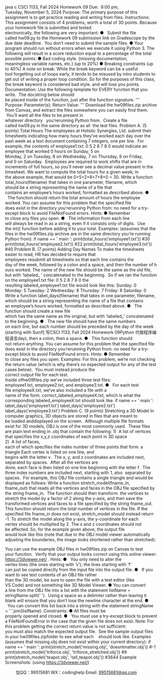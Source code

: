 java c
CSCI 1133, Fall 2024 
Homework 09 
Due:  6:00 pm, Tuesday, November 5, 2024 
Purpose: The primary purpose of this assignment is to get practice reading and writing from files.
Instructions: This assignment consists of 4 problems, worth a total of 30 points.
Because your homework file is submitted and tested electronically, the following are very important:
●   Submit the file called hw09.py to the Homework 09 submission link on Gradescope by the due date deadline.  You don’t need to submit the sample files.
● Your program should run without errors when we execute it using Python 3.
The following will result in a score reduction equal to a percentage of the total possible points:
● Bad coding style. (missing documentation, meaningless variable names, etc.) (up to 20%)
● Breaking constraints (up to 40%)
A note on break: While the break keyword can be a useful tool forgetting out of loops early, it tends to be misused by intro students to get out of writing a proper loop condition. So for the purposes of this class, the break keyword is considered bad style. and will lose you points.
Documentation: 
Use the following template for EVERY function that you write.  The docstring below should be placed inside of the function, just after the function signature.
'''
Purpose:
Parameter(s):
Return Value:
'''
Download the hw09files.zip archive from Canvas, and extract the files somewhere you can easily find them.  You’ll want all the files to be present in whatever directory   you’rerunning Python from.  Create a file called hw09.py in the same directory as all  the test files.
Problem A. (5 points) Total Hours The employees at Holistic Synergies, Ltd. submit their timesheets indicating how many hours they’ve worked each day over the past week as a text document containing 7 integers, one per line.  For example, the contents of employee1.txt:
0
5
2
8
7
8
0
would indicate an employee that worked 0 hours on Sunday, 5 on Monday, 2 on Tuesday, 8 on Wednesday, 7 on Thursday, 8 on Friday, and 0 on Saturday.  Employees are required to work shifts that are in increments of full hours, so you’ll never see a decimal value present in the timesheet.
We want to compute the total hours for a given week; in the above example, that would be 0+5+2+8+7+8+0 = 30.
Write a function total_hours(filename) that takes in one parameter, filename, which should be a string representing the name of a file that contains an employee’s hours worked, formatted as described above.
●   The function should return the total amount of hours the employee worked.
You can assume for this problem that the specified file does exist in the directory you’rerunning Python from: no need for a try-except block to avoid FileNotFound errors.
Hints: 
● Remember to close any files you open.
●   The information from each line will always be read in as a string, even if it consists only of digits.  Use the int() function before adding it to your total.
Examples: (assumes that the files in the hw09files.zip archive are in the same directory you’re running Python from):
if   name  == '  main  ':
print(total_hours('employee1.txt')) #30
print(total_hours('employee2.txt')) #22
print(total_hours('employee3.txt')) #40
Problem B. (7 points) Adding Day Names 
To make the timesheets easier to read, HR has decided to require that employees resubmit all timesheets so that each line contains the day of the week, followed by a colon and a space, and then the number of hours worked.
The name of the new file should be the same as the old file, but with ‘labeled_ ’ concatenated to the beginning.  So if we ran the function on the employee1.txt file:
0
5
2
8
7
8
0
the resulting labeled_employee1.txt file would look like this:
Sunday: 0
Monday: 5
Tuesday: 2
Wednesday: 8 Thursday: 7
Friday: 8
Saturday: 0
Write a function label_days(filename) that takes in one parameter, filename, which should be a string representing the name of a file that contains an employee’s hours worked, formatted as described above.
●   The function should create a new file which has the same name as the original, but with 'labeled_' concatenated to the beginning.
●   The new file should have the same numbers on each line, but each number
should be preceded by the day of the week (starting with Sun代 写CSCI 1133, Fall 2024 Homework 09Python
代做程序编程语言day), then a colon, then a space.
●   This function should not return anything.
You can assume for this problem that the specified file does exist in the directory you’rerunning Python from: no need for a try-except block to avoid FileNotFound errors.
Hints: 
● Remember to close any files you open.
Examples: 
For this problem, we’re not checking the return value (which is why there’s no expected output for any of the test cases below).  You must instead produce the correct output file for each test.
Inside ofhw09files.zip we’ve included three test files: employee1.txt, employee2.txt, and employee3.txt.
●   For each test file employeeX.txt, we’ve also included a file with a name of the form. correct_labeled_employeeX.txt, which is what the corresponding
labeled_employeeX.txt should look like.
if   name  == '  main  ':
label_days('employee1.txt')
label_days('employee2.txt')
label_days('employee3.txt')
Problem C. (9 points) Stretching a 3D Model 
In computer graphics, 3D objects are stored in files that are meant to be loaded anddisplayed on the screen.  Although multiple file formats exist for 3D models, OBJ is one of the most commonly used.  These files are plain text ending in .obj that contain the following:
1)  A list of vertices that specifies the x,y,z coordinates of each point in 3D space
2)  A list of faces, each of which specifies the index number of three points that form. a triangle
Each vertex is listed on one line, and begins with the letter v.  The x, y, and z coordinates are included next, separated by spaces.  After all the vertices are done, each face is then listed on one line beginning with the letter f.  The three index numbers are included next, starting with 1, also  separated by spaces.  For example, this OBJ file contains a single triangle and would be displayed as follows:
Write a function stretch_model(fname_in, fname_out) that reads all the vertices and faces in the OBJ file specified by the string fname_in.  The function should then transform. the vertices to stretch the model by a factor of 2 along the y-axis, and then save the transformed vertices and faces to a file specified by the string fname_out.  This function should return the total number of vertices in the file.
If the specified file fname_in does not exist, stretch_model should instead return -1.
To stretch the model along the y-axis, the y-coordinate for each vertex should be multiplied by 2. The x and z coordinates should not be affected.
So, for the example given above, the output file would look like this (note that due to the OBJ model viewer automatically adjusting the boundaries, the image looks shortened rather than stretched):

You can use the example OBJ files in hw09files.zip on Canvas to test your function.  Verify that your output looks correct using this online viewer: https://3dviewer.net/  .
Hints: 
●   You only need to alter the vertex lines (the ones starting with ‘v’); the lines starting with ‘f’ can just be copied directly from the input file into the output file.
●   If you want to see text contents of an OBJ file rather than the 3D model, be sure to open the file with a text editor (like VS Code) and not something like 3D Model Viewer.
● You can convert a line from the OBJ file into a list with the statement
listName = stringName.split(' ').  Using a space as a delimiter rather than leaving it blank will ensure that you don’t lose the newline character at the end.
●   You can convert this list back into a string with the statement stringName = ' '.join(listName).
Constraints: 
● All files must be properly opened and closed.
●   You must use a try-except block to prevent a FileNotFoundError in the case that the given file does not exist.
Note: For this problem getting the correct return value is not sufficient: you must also match the expected output file.  See the sample output files in your hw09files.zipfolder to see what each    should look like.
Examples (assumes that missing.obj does not exist within your current directory):
if   name  == '  main  ':
print(stretch_model('missing.obj', 'doesntmatter.obj')) #-1
print(stretch_model('triforce.obj', 'triforce_stretched.obj')) #9
print(stretch_model('teapot.obj', 'tall_teapot.obj')) #3644
Example Screenshots: (using https://3dviewer.net/)




         
加QQ：99515681  WX：codinghelp  Email: 99515681@qq.com
